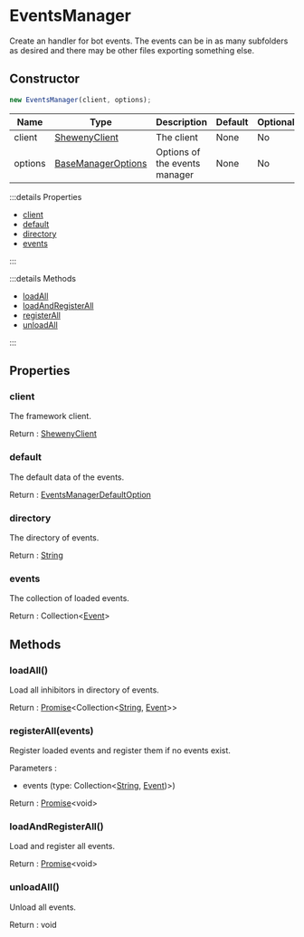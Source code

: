 # EventsManager

Create an handler for bot events. The events can be in as many subfolders as desired and there may be other files exporting something else.

## Constructor

```js
new EventsManager(client, options);
```

| Name    | Type                                                                  | Description                   | Default | Optional |
| ------- | --------------------------------------------------------------------- | ----------------------------- | ------- | -------- |
| client  | [ShewenyClient](../client/ShewenyClient.md)                           | The client                    | None    | No       |
| options | [BaseManagerOptions](../typedef/ManagerOptions.md#basemanageroptions) | Options of the events manager | None    | No       |

:::details Properties

- [client](#client)
- [default](#default)
- [directory](#directory)
- [events](#events)

:::

:::details Methods

- [loadAll](#loadall)
- [loadAndRegisterAll](#loadandregisterall)
- [registerAll](#registerAll)
- [unloadAll](#unloadall)

:::

## Properties

### client

The framework client.

Return : [ShewenyClient](../client/ShewenyClient.md)

### default

The default data of the events.

Return : [EventsManagerDefaultOption](../typedef/ManagersDefaultOptions.md#eventsmanagerdefaultoptions)

### directory

The directory of events.

Return : [String](https://developer.mozilla.org/en-US/docs/Web/JavaScript/Reference/Global_Objects/String)

### events

The collection of loaded events.

Return : Collection<[Event](../structures/Event.md)>

## Methods

### loadAll()

Load all inhibitors in directory of events.

Return : [Promise](https://developer.mozilla.org/docs/Web/JavaScript/Reference/Global_Objects/Promise)\<Collection\<[String](https://developer.mozilla.org/docs/Web/JavaScript/Reference/Global_Objects/String), [Event](./Event.md)>>

### registerAll(events)

Register loaded events and register them if no events exist.

Parameters :

- events (type: Collection\<[String](https://developer.mozilla.org/docs/Web/JavaScript/Reference/Global_Objects/String), [Event](../structures/Event.md))>)

Return : [Promise](https://developer.mozilla.org/docs/Web/JavaScript/Reference/Global_Objects/Promise)\<void>

### loadAndRegisterAll()

Load and register all events.

Return : [Promise](https://developer.mozilla.org/docs/Web/JavaScript/Reference/Global_Objects/Promise)\<void>

### unloadAll()

Unload all events.

Return : void
